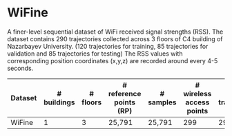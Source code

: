 # WiFine
A finer-level sequential dataset of WiFi received signal strengths (RSS).
The dataset contains 290 trajectories collected across 3 floors of C4 building of Nazarbayev University.
(120 trajectories for training, 85 trajectories for validation and 85 trajectories for testing)
The RSS values with corresponding position coordinates (x,y,z) are recorded around every 4-5 seconds.

| Dataset | # buildings | # floors  | # reference points (RP) | # samples | # wireless access points  | # trajectories  | Area (m^2)
|---------|-------------|-----------|-------------------------|-----------|---------------------------|-----------------|------------
| WiFine  | 1           | 3         | 25,791                  | 25,791    | 299                       | 290             | 5,100

